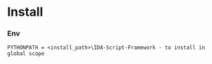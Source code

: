 # Install
### Env
    PYTHONPATH = <install_path>\IDA-Script-Framework - to install in global scope

